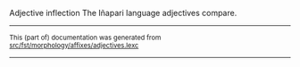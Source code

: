 Adjective inflection
The Iñapari language adjectives compare.

* * *

<small>This (part of) documentation was generated from [src/fst/morphology/affixes/adjectives.lexc](https://github.com/giellalt/lang-inp/blob/main/src/fst/morphology/affixes/adjectives.lexc)</small>

---


